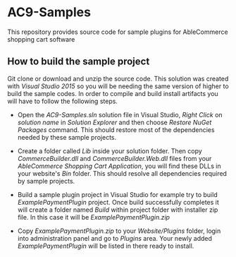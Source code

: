 # AC9-Samples
This repository provides source code for sample plugins for AbleCommerce shopping cart software

## How to build the sample project

Git clone or download and unzip the source code. This solution was created with *Visual Studio 2015* so you will be needing the same version of higher to build the sample codes. In order to compile and build install artifacts you will have to follow the following steps.

* Open the *AC9-Samples.sln* solution file in Visual Studio, *Right Click* on *solution name* in *Solution Explorer* and then choose *Restore NuGet Packages* command. This should restore most of the dependencies needed by these sample projects.

* Create a folder called *Lib* inside your solution folder. Then copy *CommerceBuilder.dll* and *CommerceBuilder.Web.dll* files from your *AbleCommerce Shopping Cart Application*, you will find these DLLs in your website's *Bin* folder. This should resolve all dependencies required by sample projects.

* Build a sample plugin project in Visual Studio for example try to build *ExamplePaymentPlugin* project. Once build successfully completes it will create a folder named *Build* within project folder with installer zip file. In this case it will be *ExamplePaymentPlugin.zip*

* Copy *ExamplePaymentPlugin.zip* to your *Website/Plugins* folder, login into administration panel and go to *Plugins* area. Your newly added *ExamplePaymentPlugin* will be listed in there ready to install.
